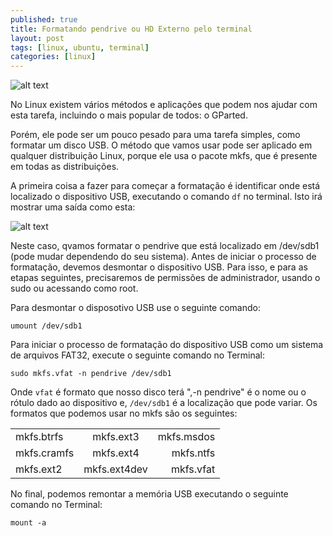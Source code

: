 ```yaml
---
published: true
title: Formatando pendrive ou HD Externo pelo terminal
layout: post
tags: [linux, ubuntu, terminal]
categories: [linux]
---
```

![alt text](https://ubacode.files.wordpress.com/2016/02/usb-penguin.jpg "Formatando Pendrive pelo terminal")
<br>

No Linux existem vários métodos e aplicações que podem nos ajudar com esta tarefa, incluindo o mais popular de todos: o GParted.

Porém, ele pode ser um pouco pesado para uma tarefa simples, como formatar um disco USB. O método que vamos usar pode ser aplicado em qualquer distribuição Linux, porque ele usa o pacote mkfs, que é presente em todas as distribuições.

A primeira coisa a fazer para começar a formatação é identificar onde está localizado o dispositivo USB, executando o comando ```df``` no terminal. Isto irá mostrar uma saída como esta:

![alt text](https://i.imgur.com/5JrNqJW.png "Tela do terminal retornando o comando df")
<br>

Neste caso, qvamos formatar o pendrive que está localizado em /dev/sdb1 (pode mudar dependendo do seu sistema). Antes de iniciar o processo de formatação, devemos desmontar o dispositivo USB. Para isso, e para as etapas seguintes,  precisaremos de permissões de administrador, usando o sudo ou acessando como root.

Para desmontar o disposotivo USB use o seguinte comando:

```umount /dev/sdb1```

Para iniciar o processo de formatação do dispositivo USB como um sistema de arquivos FAT32, execute o seguinte comando no Terminal:

```sudo mkfs.vfat -n pendrive /dev/sdb1```

Onde ```vfat``` é formato que nosso disco terá ",-n pendrive" é o nome ou o rótulo dado ao dispositivo e, ```/dev/sdb1``` é a localização que pode variar. Os formatos que podemos usar no mkfs são os seguintes:

|               |               |           |
| ------------- |:-------------:| ---------:|
|mkfs.btrfs     |mkfs.ext3      |mkfs.msdos |
|mkfs.cramfs    |mkfs.ext4      |mkfs.ntfs  |
|mkfs.ext2      |mkfs.ext4dev   |mkfs.vfat  |

No final, podemos remontar a memória USB executando o seguinte comando no Terminal:

```mount -a```